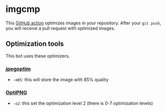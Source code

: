 # imgcmp
This [GitHub action](https://github.com/features/actions) optimizes images in your repository.
After your `git push`, you will receive a pull request with optimized images.


## Optimization tools
This bot uses these optimizers.

### [jpegoptim](https://github.com/tjko/jpegoptim)
- `-m85`: this will store the image with 85% quality

### [OptiPNG](http://optipng.sourceforge.net/)
- `-o2`: this set the optimization level 2 (there is 0-7 optimization levels)
